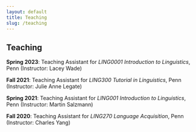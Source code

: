 ```yaml
---
layout: default
title: Teaching
slug: /teaching
---
```


## Teaching

**Spring 2023**: Teaching Assistant for *LING0001 Introduction to Linguistics*, Penn (Instructor: Lacey Wade)

**Fall 2021**: Teaching Assistant for *LING300 Tutorial in Linguistics*, Penn (Instructor: Julie Anne Legate)

**Spring 2021**: Teaching Assistant for *LING001 Introduction to Linguistics*, Penn (Instructor: Martin Salzmann)

**Fall 2020**: Teaching Assistant for *LING270 Language Acquisition*, Penn (Instructor: Charles Yang)


<br />
<br />
